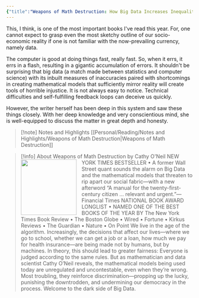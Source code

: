 ```yaml
---
{"title":"Weapons of Math Destruction: How Big Data Increases Inequality and Threatens Democracy","created":"2019-05-31T00:00:00+06:00","updated":"2025-05-28T13:07:20+06:00","read_count":"1","authors":["Cathy O'Neil"],"isbn10":553418815,"reviewed":true,"rating":5,"cover":"https://images-na.ssl-images-amazon.com/images/S/compressed.photo.goodreads.com/books/1456091964i/28186015.jpg","dg-metatags":{"og:image":"https://images-na.ssl-images-amazon.com/images/S/compressed.photo.goodreads.com/books/1456091964i/28186015.jpg"},"tags":["ai","computer-science","programming","science"],"log":[{"status":"Read","timestamp":"2019-11-12T00:00:00+06:00"},{"status":"To Read","timestamp":"2019-05-31T00:00:00+06:00"}],"status":"Read","dg-publish":true,"dg-note-icon":2,"reading_notes":"[[Personal/Reading/Notes and Highlights/Weapons of Math Destruction|Weapons of Math Destruction]]","dg-path":"Reading/Books/Read/Weapons of Math Destruction by Cathy O_Neil.md","permalink":"/reading/books/read/weapons-of-math-destruction-by-cathy-o-neil/","metatags":{"og:image":"https://images-na.ssl-images-amazon.com/images/S/compressed.photo.goodreads.com/books/1456091964i/28186015.jpg"},"dgPassFrontmatter":true,"noteIcon":2}
---
```


This, I think, is one of the most important books I've read this year. For, one cannot expect to grasp even the most sketchy outline of our socio-economic reality if one is not familiar with the now-prevailing currency, namely data.  
  
The computer is good at doing things fast, really fast. So, when it errs, it errs in a flash, resulting in a gigantic accumulation of errors. It shouldn't be surprising that big data (a match made between statistics and computer science) with its inbuilt measures of inaccuracies paired with shortcomings in creating mathematical models that sufficiently mirror reality will create tools of horrible injustice. It is not always easy to notice. Technical difficulties and self-fulfilling feedback loops can deceive us quickly.  
  
However, the writer herself has been deep in this system and saw these things closely. With her deep knowledge and very conscientious mind, she is well-equipped to discuss the matter in great depth and honesty.

> [!note] Notes and Highlights
> [[Personal/Reading/Notes and Highlights/Weapons of Math Destruction\|Weapons of Math Destruction]]

> [!info] About Weapons of Math Destruction by Cathy O'Neil
> <img src="https://images-na.ssl-images-amazon.com/images/S/compressed.photo.goodreads.com/books/1456091964i/28186015.jpg" style="float: left; width: 150px; height: auto; margin-right: 1em;" /> NEW YORK TIMES BESTSELLER • A former Wall Street quant sounds the alarm on Big Data and the mathematical models that threaten to rip apart our social fabric—with a new afterword “A manual for the twenty-first-century citizen … relevant and urgent.”—Financial Times NATIONAL BOOK AWARD LONGLIST • NAMED ONE OF THE BEST BOOKS OF THE YEAR BY The New York Times Book Review • The Boston Globe • Wired • Fortune • Kirkus Reviews • The Guardian • Nature • On Point We live in the age of the algorithm. Increasingly, the decisions that affect our lives—where we go to school, whether we can get a job or a loan, how much we pay for health insurance—are being made not by humans, but by machines. In theory, this should lead to greater fairness: Everyone is judged according to the same rules. But as mathematician and data scientist Cathy O’Neil reveals, the mathematical models being used today are unregulated and uncontestable, even when they’re wrong. Most troubling, they reinforce discrimination—propping up the lucky, punishing the downtrodden, and undermining our democracy in the process. Welcome to the dark side of Big Data.
